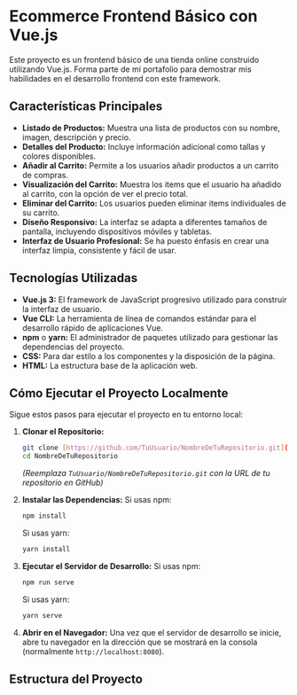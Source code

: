 # Ecommerce Frontend Básico con Vue.js

Este proyecto es un frontend básico de una tienda online construido utilizando Vue.js. Forma parte de mi portafolio para demostrar mis habilidades en el desarrollo frontend con este framework.

## Características Principales

* **Listado de Productos:** Muestra una lista de productos con su nombre, imagen, descripción y precio.
* **Detalles del Producto:** Incluye información adicional como tallas y colores disponibles.
* **Añadir al Carrito:** Permite a los usuarios añadir productos a un carrito de compras.
* **Visualización del Carrito:** Muestra los items que el usuario ha añadido al carrito, con la opción de ver el precio total.
* **Eliminar del Carrito:** Los usuarios pueden eliminar items individuales de su carrito.
* **Diseño Responsivo:** La interfaz se adapta a diferentes tamaños de pantalla, incluyendo dispositivos móviles y tabletas.
* **Interfaz de Usuario Profesional:** Se ha puesto énfasis en crear una interfaz limpia, consistente y fácil de usar.

## Tecnologías Utilizadas

* **Vue.js 3:** El framework de JavaScript progresivo utilizado para construir la interfaz de usuario.
* **Vue CLI:** La herramienta de línea de comandos estándar para el desarrollo rápido de aplicaciones Vue.
* **npm** o **yarn:** El administrador de paquetes utilizado para gestionar las dependencias del proyecto.
* **CSS:** Para dar estilo a los componentes y la disposición de la página.
* **HTML:** La estructura base de la aplicación web.

## Cómo Ejecutar el Proyecto Localmente

Sigue estos pasos para ejecutar el proyecto en tu entorno local:

1.  **Clonar el Repositorio:**
    ```bash
    git clone [https://github.com/TuUsuario/NombreDeTuRepositorio.git](https://github.com/TuUsuario/NombreDeTuRepositorio.git)
    cd NombreDeTuRepositorio
    ```
    *(Reemplaza `TuUsuario/NombreDeTuRepositorio.git` con la URL de tu repositorio en GitHub)*

2.  **Instalar las Dependencias:**
    Si usas npm:
    ```bash
    npm install
    ```
    Si usas yarn:
    ```bash
    yarn install
    ```

3.  **Ejecutar el Servidor de Desarrollo:**
    Si usas npm:
    ```bash
    npm run serve
    ```
    Si usas yarn:
    ```bash
    yarn serve
    ```

4.  **Abrir en el Navegador:**
    Una vez que el servidor de desarrollo se inicie, abre tu navegador en la dirección que se mostrará en la consola (normalmente `http://localhost:8080`).

## Estructura del Proyecto
